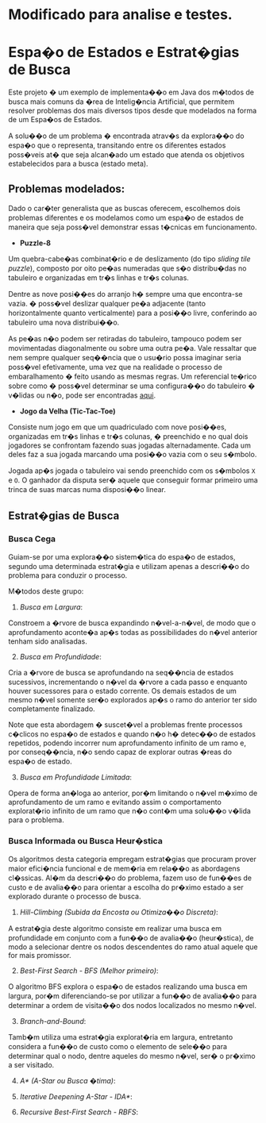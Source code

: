 # Modificado para analise e testes.

# Espa�o de Estados e Estrat�gias de Busca

Este projeto � um exemplo de implementa��o em Java dos m�todos de busca mais comuns da �rea de Intelig�ncia Artificial, que permitem resolver problemas dos mais diversos tipos desde que modelados na forma de um Espa�os de Estados.

A solu��o de um problema � encontrada atrav�s da explora��o do espa�o que o representa, transitando entre os diferentes estados poss�veis at� que seja alcan�ado um estado que atenda os objetivos estabelecidos para a busca (estado meta).


## Problemas modelados:

Dado o car�ter generalista que as buscas oferecem, escolhemos dois problemas diferentes e os modelamos como um espa�o de estados de maneira que seja poss�vel demonstrar essas t�cnicas em funcionamento.

- **Puzzle-8**

Um quebra-cabe�as combinat�rio e de deslizamento (do tipo _sliding tile puzzle_), composto por oito pe�as numeradas que s�o distribu�das no tabuleiro e organizadas em tr�s linhas e tr�s colunas.

Dentre as nove posi��es do arranjo h� sempre uma que encontra-se vazia. � poss�vel deslizar qualquer pe�a adjacente (tanto horizontalmente quanto verticalmente) para a posi��o livre, conferindo ao tabuleiro uma nova distribui��o.

As pe�as n�o podem ser retiradas do tabuleiro, tampouco podem ser movimentadas diagonalmente ou sobre uma outra pe�a. Vale ressaltar que nem sempre qualquer seq��ncia que o usu�rio possa imaginar seria poss�vel efetivamente, uma vez que  na realidade o processo de embaralhamento � feito usando as mesmas regras. Um referencial te�rico sobre como � poss�vel determinar se uma configura��o do tabuleiro � v�lidas ou n�o, pode ser encontradas [aqui](http://www.cs.bham.ac.uk/~mdr/teaching/modules04/java2/TilesSolvability.html).

- **Jogo da Velha (Tic-Tac-Toe)**

Consiste num jogo em que um quadriculado com nove posi��es, organizadas em tr�s linhas e tr�s colunas, � preenchido e no qual dois jogadores se confrontam fazendo suas jogadas alternadamente. Cada um deles faz a sua jogada marcando uma posi��o vazia com o seu s�mbolo.

Jogada ap�s jogada o tabuleiro vai sendo preenchido com os s�mbolos `X` e `O`. O ganhador da disputa ser� aquele que conseguir formar primeiro uma trinca de suas marcas numa disposi��o linear.


## Estrat�gias de Busca

### Busca Cega ###

Guiam-se por uma explora��o sistem�tica do espa�o de estados, segundo uma determinada estrat�gia e utilizam apenas a descri��o do problema para conduzir o processo.

M�todos deste grupo:
 
1. *Busca em Largura*:

Constroem a �rvore de busca expandindo n�vel-a-n�vel, de modo que o aprofundamento aconte�a ap�s todas as possibilidades do n�vel anterior tenham sido analisadas.
 
2. *Busca em Profundidade*:
 
Cria a �rvore de busca se aprofundando na seq��ncia de estados sucessivos, incrementando o n�vel da �rvore a cada passo e enquanto houver sucessores para o estado corrente. Os demais estados de um mesmo n�vel somente ser�o explorados ap�s o ramo do anterior ter sido completamente finalizado.
 
Note que esta abordagem � suscet�vel a problemas frente processos c�clicos no espa�o de estados e quando n�o h� detec��o de estados repetidos, podendo incorrer num aprofundamento infinito de um ramo e, por conseq��ncia, n�o sendo capaz de explorar outras �reas do espa�o de estado.
 
3. *Busca em Profundidade Limitada*:

Opera de forma an�loga ao anterior, por�m limitando o n�vel m�ximo de aprofundamento de um ramo e evitando assim o comportamento explorat�rio infinito de um ramo que n�o cont�m uma solu��o v�lida para o problema.


### Busca Informada ou Busca Heur�stica ###

Os algoritmos desta categoria empregam estrat�gias que procuram prover maior efici�ncia funcional e de mem�ria em rela��o as abordagens cl�ssicas. Al�m da descri��o do problema, fazem uso de fun��es de custo e de avalia��o  para orientar a escolha do pr�ximo estado a ser explorado durante o processo de busca.

1. *Hill-Climbing (Subida da Encosta ou Otimiza��o Discreta)*:
    
A estrat�gia deste algoritmo consiste em realizar uma busca em profundidade em conjunto com a fun��o de avalia��o (heur�stica), de modo a selecionar dentre os nodos descendentes do ramo atual aquele que for mais promissor. 
 
2. *Best-First Search - BFS (Melhor primeiro)*:
    
O algoritmo BFS explora o espa�o de estados realizando uma busca em largura, por�m diferenciando-se por utilizar a fun��o de avalia��o para determinar a ordem de visita��o dos nodos localizados no mesmo n�vel.
 
3. *Branch-and-Bound*:
    
Tamb�m utiliza uma estrat�gia explorat�ria em largura, entretanto considera a fun��o de custo como o elemento de sele��o para determinar qual o nodo, dentre aqueles do mesmo n�vel, ser� o pr�ximo a ser visitado.
    
4. *A\* (A-Star ou Busca �tima)*:
    
5. *Iterative Deepening A-Star - IDA\**:
    
6. *Recursive Best-First Search - RBFS*: